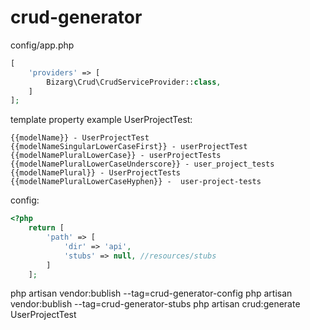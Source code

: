 # crud-generator

config/app.php
```PHP
[
    'providers' => [
        Bizarg\Crud\CrudServiceProvider::class,
    ]
];
```
template property example UserProjectTest:

    {{modelName}} - UserProjectTest
    {{modelNameSingularLowerCaseFirst}} - userProjectTest
    {{modelNamePluralLowerCase}} - userProjectTests
    {{modelNamePluralLowerCaseUnderscore}} - user_project_tests
    {{modelNamePlural}} - UserProjectTests
    {{modelNamePluralLowerCaseHyphen}} -  user-project-tests

config:
```PHP
<?php
    return [
        'path' => [
            'dir' => 'api',
            'stubs' => null, //resources/stubs
        ]
    ];     
```             

php artisan vendor:bublish --tag=crud-generator-config
php artisan vendor:bublish --tag=crud-generator-stubs
php artisan crud:generate UserProjectTest
